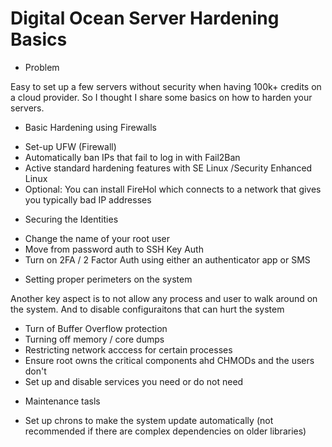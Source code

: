 # Digital Ocean Server Hardening Basics

+ Problem

Easy to set up a few servers without security when having 100k+ credits on a cloud provider. So I thought I share some basics on how to harden your servers.

- Basic Hardening using Firewalls

* Set-up UFW (Firewall)
* Automatically ban IPs that fail to log in with Fail2Ban
* Active standard hardening features with SE Linux /Security Enhanced Linux
* Optional: You can install FireHol which connects to a network that gives you typically bad IP addresses

- Securing the Identities

* Change the name of your root user
* Move from password auth to SSH Key Auth
* Turn on 2FA / 2 Factor Auth using either an authenticator app or SMS

- Setting proper perimeters on the system

Another key aspect is to not allow any process and user to walk around on the system. And to disable configuraitons that can hurt the system

* Turn of Buffer Overflow protection
* Turning off memory / core dumps
* Restricting network acccess for certain processes
* Ensure root owns the critical components ahd CHMODs and the users don't
* Set up and disable services you need or do not need

- Maintenance tasls

* Set up chrons to make the system update automatically (not recommended if there are complex dependencies on older libraries)

